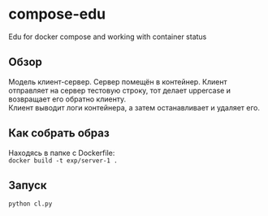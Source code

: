 # compose-edu
Edu for docker compose and working with container status

## Обзор
Модель клиент-сервер. Сервер помещён в контейнер. Клиент отправляет на сервер тестовую строку, тот делает uppercase и возвращает его обратно клиенту.  
Клиент выводит логи контейнера, а затем останавливает и удаляет его.
## Как собрать образ
Находясь в папке с Dockerfile:  
<code>docker build -t exp/server-1 .</code>
## Запуск
<code>python cl.py</code>
